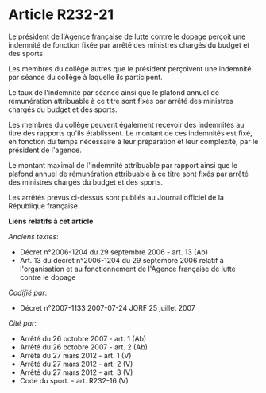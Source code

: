 # Article R232-21

Le président de l'Agence française de lutte contre le dopage perçoit une indemnité de fonction fixée par arrêté des ministres
chargés du budget et des sports.

Les membres du collège autres que le président perçoivent une indemnité par séance du collège à laquelle ils participent.

Le taux de l'indemnité par séance ainsi que le plafond annuel de rémunération attribuable à ce titre sont fixés par arrêté
des ministres chargés du budget et des sports.

Les membres du collège peuvent également recevoir des indemnités au titre des rapports qu'ils établissent. Le montant de ces
indemnités est fixé, en fonction du temps nécessaire à leur préparation et leur complexité, par le président de l'agence.

Le montant maximal de l'indemnité attribuable par rapport ainsi que le plafond annuel de rémunération attribuable à ce titre
sont fixés par arrêté des ministres chargés du budget et des sports.

Les arrêtés prévus ci-dessus sont publiés au Journal officiel de la République française.

**Liens relatifs à cet article**

_Anciens textes_:

  - Décret n°2006-1204 du 29 septembre 2006 - art. 13 (Ab)
  - Art. 13 du décret n°2006-1204 du 29 septembre 2006 relatif à l'organisation et au fonctionnement de l'Agence française de lutte contre le dopage

_Codifié par_:

  - Décret n°2007-1133 2007-07-24 JORF 25 juillet 2007

_Cité par_:

  - Arrêté du 26 octobre 2007 - art. 1 (Ab)
  - Arrêté du 26 octobre 2007 - art. 2 (Ab)
  - Arrêté du 27 mars 2012 - art. 1 (V)
  - Arrêté du 27 mars 2012 - art. 2 (V)
  - Arrêté du 27 mars 2012 - art. 3 (V)
  - Code du sport. - art. R232-16 (V)
